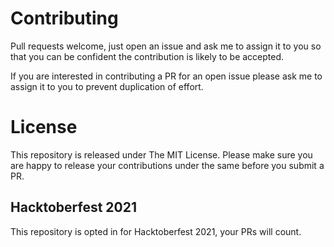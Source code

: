 # Contributing

Pull requests welcome, just open an issue and ask me to assign it to you so that you can be confident the contribution is likely to be accepted.

If you are interested in contributing a PR for an open issue please ask me to assign it to you to prevent duplication of effort.

# License

This repository is released under The MIT License. Please make sure you are happy to release your contributions under the same before you submit a PR.

## Hacktoberfest 2021

This repository is opted in for Hacktoberfest 2021, your PRs will count.

